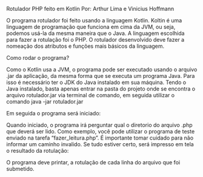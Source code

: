 Rotulador PHP feito em Kotlin
Por: Arthur Lima e Vinicius Hoffmann

O programa rotulador foi feito usando a linguagem Kotlin. Koltin é uma linguagem de programação que funciona em cima da JVM, ou seja, podemos usá-la da mesma maneira que o Java. A linguagem escolhida para fazer a rotulação foi o PHP. O rotulador desenvolvido deve fazer a nomeação dos atributos e funções mais básicos da linguagem.

Como rodar o programa?

Como o Kotlin usa a JVM, o programa pode ser executado usando o arquivo .jar da aplicação, da mesma forma que se executa um programa Java. Para isso é necessário ter o JDK do Java instalado em sua máquina. Tendo o Java instalado, basta apenas entrar na pasta do projeto onde se encontra o arquivo rotulador.jar via terminal de comando, em seguida utilizar o comando java -jar rotulador.jar  


Em seguida o programa será iniciado:


Quando iniciado, o programa irá perguntar qual o diretorio do arquivo .php que deverá ser lido. Como exemplo, você pode utilizar o programa de teste enviado na tarefa “fazer_leitura.php”. É importante tomar cuidado para não informar um caminho invalido. Se tudo estiver certo, será impresso em tela o resultado da rotulação:


O programa deve printar, a rotulação de cada linha do arquivo que foi submetido.
